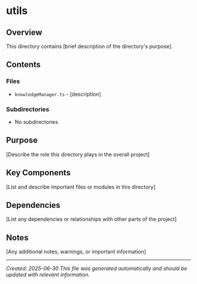 # utils

## Overview

This directory contains [brief description of the directory's purpose].

## Contents

### Files
- `knowledgeManager.ts` - [description]

### Subdirectories
- No subdirectories

## Purpose

[Describe the role this directory plays in the overall project]

## Key Components

[List and describe important files or modules in this directory]

## Dependencies

[List any dependencies or relationships with other parts of the project]

## Notes

[Any additional notes, warnings, or important information]

---

*Created: 2025-06-30*
*This file was generated automatically and should be updated with relevant information.*
